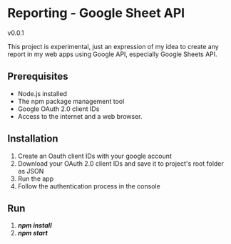 # Reporting - Google Sheet API
v0.0.1

This project is experimental, just an expression of my idea to create any report in my web apps using Google API, especially Google Sheets API.

## Prerequisites

* Node.js installed
* The npm package management tool
* Google OAuth 2.0 client IDs
* Access to the internet and a web browser.

## Installation

1. Create an Oauth client IDs with your google account
2. Download your OAuth 2.0 client IDs and save it to project's root folder as JSON
3. Run the app
4. Follow the authentication process in the console

## Run

1. ***npm install***
2. ***npm start***
